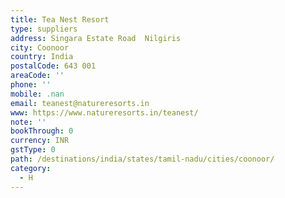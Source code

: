 ```yaml
---
title: Tea Nest Resort
type: suppliers
address: Singara Estate Road  Nilgiris
city: Coonoor
country: India
postalCode: 643 001
areaCode: ''
phone: ''
mobile: .nan
email: teanest@natureresorts.in
www: https://www.natureresorts.in/teanest/
note: ''
bookThrough: 0
currency: INR
gstType: 0
path: /destinations/india/states/tamil-nadu/cities/coonoor/
category:
  - H
---
```


